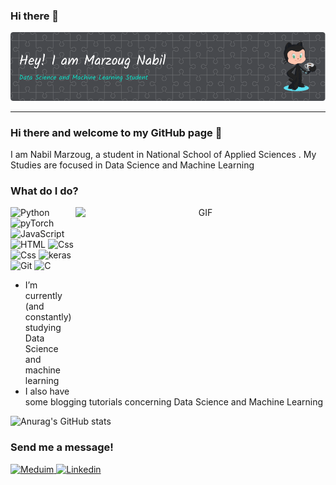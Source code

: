 ### Hi there 👋

<img src="/github-header-image.png" alt="banner" />

---

### Hi there and welcome to my GitHub page 👋

I am Nabil Marzoug, a student in National School of Applied Sciences . My Studies are focused in Data Science and Machine Learning 


### What do I do?
  
<a target="_blank" align="center">
  <img align="right" top="500" height="300" width="400" alt="GIF" src="https://media.giphy.com/media/SWoSkN6DxTszqIKEqv/giphy.gif">
</a>

<p>
  <img alt="Python" src="https://img.shields.io/badge/Pyhton-3776AB?logo=react&logoColor=white&style=for-the-badge" />
  <img alt="pyTorch" src="https://img.shields.io/badge/pyTorch-EE4C2C?logo=angular&logoColor=white&style=for-the-badge" />
  <img alt="JavaScript" src="https://img.shields.io/badge/JavaScript-F7DF1E?logo=javascript&logoColor=white&style=for-the-badge" />
  <img alt="HTML" src="https://img.shields.io/badge/HTML-E34F26?logo=html5&logoColor=white&style=for-the-badge" />
  <img alt="Css" src="https://img.shields.io/badge/CSS-1572B6?logo=css3&logoColor=white&style=for-the-badge" />

  <img alt="Css" src="https://img.shields.io/badge/Tensorflow-FF6F00?logo=css3&logoColor=white&style=for-the-badge" />
  <img alt="keras" src="https://img.shields.io/badge/keras-D00000?logo=gatsby&logoColor=white&style=for-the-badge" />
  <img alt="Git" src="https://img.shields.io/badge/Git-F05032?logo=graphql&logoColor=white&style=for-the-badge" />
  <img alt="C " src="https://img.shields.io/badge/C-A8B9CC?logo=c&logoColor=white&style=for-the-badge" />
</p>

- I’m currently (and constantly) studying Data Science and machine learning
- I also have some blogging tutorials concerning Data Science and Machine Learning

![Anurag's GitHub stats](https://github-readme-stats.vercel.app/api?username=Marzoug-Nabil&show_icons=true&theme=radical)

### Send me a message!


<p>
  <a href="https://medium.com/@nabilmarzoug49">
    <img alt="Meduim" src="https://img.shields.io/badge/Meduim-000000?logo=instagram&logoColor=white&style=for-the-badge" />
  </a>
  <a href="https://www.linkedin.com/in/marzoug-nabil-427103229/"><img alt="Linkedin" src="https://img.shields.io/badge/linkedin-0077B5?logo=linkedin&logoColor=white&style=for-the-badge" /></a>
</p>
